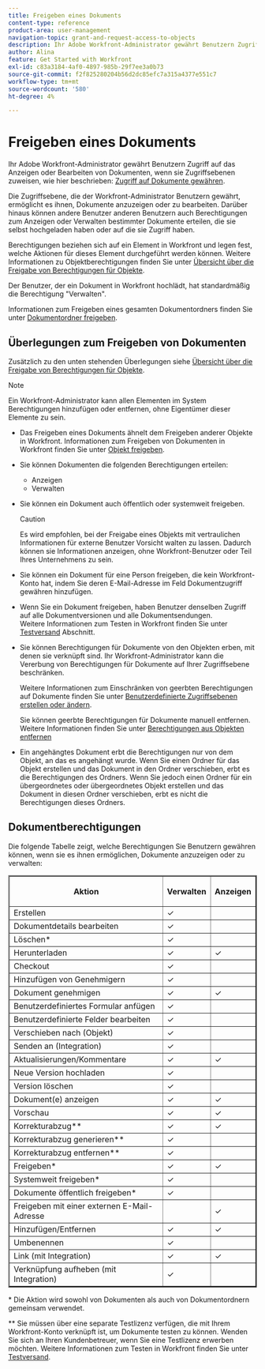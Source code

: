 ```yaml
---
title: Freigeben eines Dokuments
content-type: reference
product-area: user-management
navigation-topic: grant-and-request-access-to-objects
description: Ihr Adobe Workfront-Administrator gewährt Benutzern Zugriff auf das Anzeigen oder Bearbeiten von Dokumenten, wenn sie Zugriffsebenen zuweisen, wie unter Zugriff auf Dokumente gewähren beschrieben.
author: Alina
feature: Get Started with Workfront
exl-id: c83a3184-4af0-4897-985b-29f7ee3a0b73
source-git-commit: f2f825280204b56d2dc85efc7a315a4377e551c7
workflow-type: tm+mt
source-wordcount: '580'
ht-degree: 4%

---
```


# Freigeben eines Dokuments

Ihr Adobe Workfront-Administrator gewährt Benutzern Zugriff auf das Anzeigen oder Bearbeiten von Dokumenten, wenn sie Zugriffsebenen zuweisen, wie hier beschrieben: [Zugriff auf Dokumente gewähren](../../administration-and-setup/add-users/configure-and-grant-access/grant-access-documents.md).

Die Zugriffsebene, die der Workfront-Administrator Benutzern gewährt, ermöglicht es ihnen, Dokumente anzuzeigen oder zu bearbeiten. Darüber hinaus können andere Benutzer anderen Benutzern auch Berechtigungen zum Anzeigen oder Verwalten bestimmter Dokumente erteilen, die sie selbst hochgeladen haben oder auf die sie Zugriff haben.

Berechtigungen beziehen sich auf ein Element in Workfront und legen fest, welche Aktionen für dieses Element durchgeführt werden können. Weitere Informationen zu Objektberechtigungen finden Sie unter [Übersicht über die Freigabe von Berechtigungen für Objekte](../../workfront-basics/grant-and-request-access-to-objects/sharing-permissions-on-objects-overview.md).

Der Benutzer, der ein Dokument in Workfront hochlädt, hat standardmäßig die Berechtigung &quot;Verwalten&quot;.

Informationen zum Freigeben eines gesamten Dokumentordners finden Sie unter [Dokumentordner freigeben](../../workfront-basics/grant-and-request-access-to-objects/share-a-document-folder.md).

## Überlegungen zum Freigeben von Dokumenten

Zusätzlich zu den unten stehenden Überlegungen siehe [Übersicht über die Freigabe von Berechtigungen für Objekte](../../workfront-basics/grant-and-request-access-to-objects/sharing-permissions-on-objects-overview.md).

>[!NOTE]
>
>Ein Workfront-Administrator kann allen Elementen im System Berechtigungen hinzufügen oder entfernen, ohne Eigentümer dieser Elemente zu sein.

* Das Freigeben eines Dokuments ähnelt dem Freigeben anderer Objekte in Workfront. Informationen zum Freigeben von Dokumenten in Workfront finden Sie unter [Objekt freigeben](../../workfront-basics/grant-and-request-access-to-objects/share-an-object.md).
* Sie können Dokumenten die folgenden Berechtigungen erteilen:

   * Anzeigen
   * Verwalten

* Sie können ein Dokument auch öffentlich oder systemweit freigeben.

   >[!CAUTION]
   >
   >Es wird empfohlen, bei der Freigabe eines Objekts mit vertraulichen Informationen für externe Benutzer Vorsicht walten zu lassen. Dadurch können sie Informationen anzeigen, ohne Workfront-Benutzer oder Teil Ihres Unternehmens zu sein.

* Sie können ein Dokument für eine Person freigeben, die kein Workfront-Konto hat, indem Sie deren E-Mail-Adresse im Feld Dokumentzugriff gewähren hinzufügen.
* Wenn Sie ein Dokument freigeben, haben Benutzer denselben Zugriff auf alle Dokumentversionen und alle Dokumentsendungen.\
   Weitere Informationen zum Testen in Workfront finden Sie unter [Testversand](../../review-and-approve-work/proofing/proofing.md) Abschnitt.

* Sie können Berechtigungen für Dokumente von den Objekten erben, mit denen sie verknüpft sind. Ihr Workfront-Administrator kann die Vererbung von Berechtigungen für Dokumente auf Ihrer Zugriffsebene beschränken.

   Weitere Informationen zum Einschränken von geerbten Berechtigungen auf Dokumente finden Sie unter [Benutzerdefinierte Zugriffsebenen erstellen oder ändern](../../administration-and-setup/add-users/configure-and-grant-access/create-modify-access-levels.md).

   Sie können geerbte Berechtigungen für Dokumente manuell entfernen. Weitere Informationen finden Sie unter [Berechtigungen aus Objekten entfernen](../../workfront-basics/grant-and-request-access-to-objects/remove-permissions-from-objects.md)

* Ein angehängtes Dokument erbt die Berechtigungen nur von dem Objekt, an das es angehängt wurde. Wenn Sie einen Ordner für das Objekt erstellen und das Dokument in den Ordner verschieben, erbt es die Berechtigungen des Ordners. Wenn Sie jedoch einen Ordner für ein übergeordnetes oder übergeordnetes Objekt erstellen und das Dokument in diesen Ordner verschieben, erbt es nicht die Berechtigungen dieses Ordners.

## Dokumentberechtigungen

Die folgende Tabelle zeigt, welche Berechtigungen Sie Benutzern gewähren können, wenn sie es ihnen ermöglichen, Dokumente anzuzeigen oder zu verwalten:

<table border="2" cellspacing="15" cellpadding="1"> 
 <col> 
 <col> 
 <col> 
 <thead> 
  <tr> 
   <th> <p><strong>Aktion</strong> </p> </th> 
   <th> <p><strong>Verwalten</strong> </p> </th> 
   <th> <p><strong>Anzeigen</strong> </p> </th> 
  </tr> 
 </thead> 
 <tbody> 
  <tr> 
   <td scope="row">Erstellen</td> 
   <td>✓</td> 
   <td> </td> 
  </tr> 
  <tr> 
   <td scope="row">Dokumentdetails bearbeiten</td> 
   <td>✓</td> 
   <td> </td> 
  </tr> 
  <tr> 
   <td scope="row">Löschen*</td> 
   <td>✓</td> 
   <td> </td> 
  </tr> 
  <tr> 
   <td scope="row">Herunterladen</td> 
   <td>✓</td> 
   <td>✓</td> 
  </tr> 
  <tr> 
   <td scope="row">Checkout</td> 
   <td>✓</td> 
   <td> </td> 
  </tr> 
  <tr> 
   <td scope="row">Hinzufügen von Genehmigern</td> 
   <td>✓</td> 
   <td> </td> 
  </tr> 
  <tr> 
   <td scope="row">Dokument genehmigen</td> 
   <td>✓</td> 
   <td>✓</td> 
  </tr> 
  <tr> 
   <td scope="row">Benutzerdefiniertes Formular anfügen</td> 
   <td>✓</td> 
   <td> </td> 
  </tr> 
  <tr> 
   <td scope="row">Benutzerdefinierte Felder bearbeiten</td> 
   <td>✓</td> 
   <td> </td> 
  </tr> 
  <tr> 
   <td scope="row">Verschieben nach (Objekt)</td> 
   <td>✓</td> 
   <td> </td> 
  </tr> 
  <tr> 
   <td scope="row">Senden an (Integration)</td> 
   <td>✓</td> 
   <td> </td> 
  </tr> 
  <tr> 
   <td scope="row">Aktualisierungen/Kommentare</td> 
   <td>✓</td> 
   <td>✓</td> 
  </tr> 
  <tr> 
   <td scope="row">Neue Version hochladen</td> 
   <td>✓</td> 
   <td> </td> 
  </tr> 
  <tr> 
   <td scope="row">Version löschen</td> 
   <td>✓</td> 
   <td> </td> 
  </tr> 
  <tr> 
   <td scope="row">Dokument(e) anzeigen</td> 
   <td>✓</td> 
   <td>✓</td> 
  </tr> 
  <tr> 
   <td scope="row">Vorschau</td> 
   <td>✓</td> 
   <td>✓</td> 
  </tr> 
  <tr> 
   <td scope="row">Korrekturabzug**</td> 
   <td>✓</td> 
   <td>✓</td> 
  </tr> 
  <tr> 
   <td scope="row">Korrekturabzug generieren**</td> 
   <td>✓</td> 
   <td> </td> 
  </tr> 
  <tr> 
   <td scope="row">Korrekturabzug entfernen**</td> 
   <td>✓</td> 
   <td> </td> 
  </tr> 
  <tr> 
   <td scope="row">Freigeben*</td> 
   <td>✓</td> 
   <td>✓</td> 
  </tr> 
  <tr> 
   <td scope="row">Systemweit freigeben*</td> 
   <td>✓</td> 
   <td> </td> 
  </tr> 
  <tr> 
   <td scope="row">Dokumente öffentlich freigeben*</td> 
   <td>✓</td> 
   <td> </td> 
  </tr> 
  <tr> 
   <td scope="row">Freigeben mit einer externen E-Mail-Adresse</td> 
   <td> </td> 
   <td>✓</td> 
  </tr> 
  <tr> 
   <td scope="row">Hinzufügen/Entfernen</td> 
   <td>✓</td> 
   <td>✓</td> 
  </tr> 
  <tr> 
   <td scope="row">Umbenennen</td> 
   <td>✓</td> 
   <td> </td> 
  </tr> 
  <tr> 
   <td scope="row">Link (mit Integration)</td> 
   <td>✓</td> 
   <td>✓</td> 
  </tr> 
  <tr> 
   <td scope="row">Verknüpfung aufheben (mit Integration)</td> 
   <td>✓</td> 
   <td> </td> 
  </tr> 
 </tbody> 
</table>

&#42; Die Aktion wird sowohl von Dokumenten als auch von Dokumentordnern gemeinsam verwendet.

&#42;&#42; Sie müssen über eine separate Testlizenz verfügen, die mit Ihrem Workfront-Konto verknüpft ist, um Dokumente testen zu können. Wenden Sie sich an Ihren Kundenbetreuer, wenn Sie eine Testlizenz erwerben möchten. Weitere Informationen zum Testen in Workfront finden Sie unter [Testversand](../../review-and-approve-work/proofing/proofing.md).
